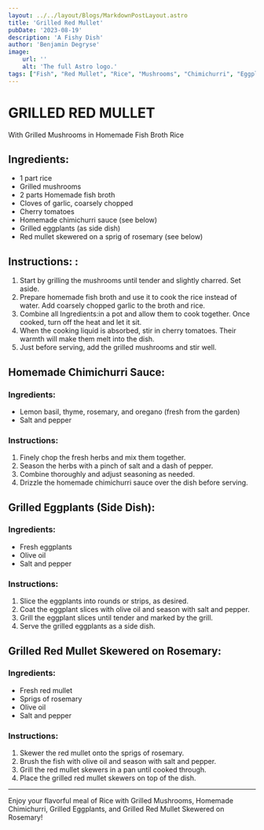 ```yaml
---
layout: ../../layout/Blogs/MarkdownPostLayout.astro
title: 'Grilled Red Mullet'
pubDate: '2023-08-19'
description: 'A Fishy Dish'
author: 'Benjamin Degryse'
image:
    url: ''
    alt: 'The full Astro logo.'
tags: ["Fish", "Red Mullet", "Rice", "Mushrooms", "Chimichurri", "Eggplants"]
---
```


# GRILLED RED MULLET
With Grilled Mushrooms in Homemade Fish Broth Rice

## Ingredients:
- 1 part rice
- Grilled mushrooms
- 2 parts Homemade fish broth
- Cloves of garlic, coarsely chopped
- Cherry tomatoes
- Homemade chimichurri sauce (see below)
- Grilled eggplants (as side dish)
- Red mullet skewered on a sprig of rosemary (see below)

## Instructions: :
1. Start by grilling the mushrooms until tender and slightly charred. Set aside.
2. Prepare homemade fish broth and use it to cook the rice instead of water. Add coarsely chopped garlic to the broth and rice.
3. Combine all Ingredients:in a pot and allow them to cook together. Once cooked, turn off the heat and let it sit.
4. When the cooking liquid is absorbed, stir in cherry tomatoes. Their warmth will make them melt into the dish.
5. Just before serving, add the grilled mushrooms and stir well.

## Homemade Chimichurri Sauce:
### Ingredients:
- Lemon basil, thyme, rosemary, and oregano (fresh from the garden)
- Salt and pepper

### Instructions:
1. Finely chop the fresh herbs and mix them together.
2. Season the herbs with a pinch of salt and a dash of pepper.
3. Combine thoroughly and adjust seasoning as needed.
4. Drizzle the homemade chimichurri sauce over the dish before serving.

## Grilled Eggplants (Side Dish):
### Ingredients:
- Fresh eggplants
- Olive oil
- Salt and pepper

### Instructions:
1. Slice the eggplants into rounds or strips, as desired.
2. Coat the eggplant slices with olive oil and season with salt and pepper.
3. Grill the eggplant slices until tender and marked by the grill.
4. Serve the grilled eggplants as a side dish.

## Grilled Red Mullet Skewered on Rosemary:
### Ingredients:
- Fresh red mullet
- Sprigs of rosemary
- Olive oil
- Salt and pepper

### Instructions:
1. Skewer the red mullet onto the sprigs of rosemary.
2. Brush the fish with olive oil and season with salt and pepper.
3. Grill the red mullet skewers in a pan until cooked through.
4. Place the grilled red mullet skewers on top of the dish.

---

Enjoy your flavorful meal of Rice with Grilled Mushrooms, Homemade Chimichurri, Grilled Eggplants, and Grilled Red Mullet Skewered on Rosemary!
```
